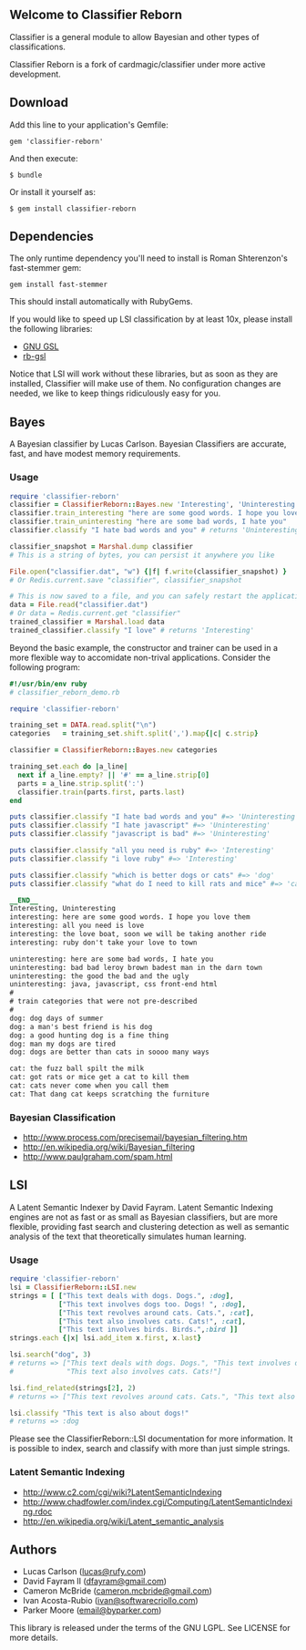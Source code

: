 ## Welcome to Classifier Reborn

Classifier is a general module to allow Bayesian and other types of classifications.

Classifier Reborn is a fork of cardmagic/classifier under more active development.

## Download

Add this line to your application's Gemfile:

    gem 'classifier-reborn'

And then execute:

    $ bundle

Or install it yourself as:

    $ gem install classifier-reborn

## Dependencies

The only runtime dependency you'll need to install is Roman Shterenzon's fast-stemmer gem:

    gem install fast-stemmer

This should install automatically with RubyGems.

If you would like to speed up LSI classification by at least 10x, please install the following libraries:

* [GNU GSL](http://www.gnu.org/software/gsl)
* [rb-gsl](https://rubygems.org/gems/rb-gsl)

Notice that LSI will work without these libraries, but as soon as they are installed, Classifier will make use of them. No configuration changes are needed, we like to keep things ridiculously easy for you.

## Bayes

A Bayesian classifier by Lucas Carlson. Bayesian Classifiers are accurate, fast, and have modest memory requirements.

### Usage

```ruby
require 'classifier-reborn'
classifier = ClassifierReborn::Bayes.new 'Interesting', 'Uninteresting'
classifier.train_interesting "here are some good words. I hope you love them"
classifier.train_uninteresting "here are some bad words, I hate you"
classifier.classify "I hate bad words and you" # returns 'Uninteresting'

classifier_snapshot = Marshal.dump classifier
# This is a string of bytes, you can persist it anywhere you like

File.open("classifier.dat", "w") {|f| f.write(classifier_snapshot) }
# Or Redis.current.save "classifier", classifier_snapshot

# This is now saved to a file, and you can safely restart the application
data = File.read("classifier.dat")
# Or data = Redis.current.get "classifier"
trained_classifier = Marshal.load data
trained_classifier.classify "I love" # returns 'Interesting'
```

Beyond the basic example, the constructor and trainer can be used in a more
flexible way to accomidate non-trival applications.  Consider the following
program:

```ruby
#!/usr/bin/env ruby
# classifier_reborn_demo.rb

require 'classifier-reborn'

training_set = DATA.read.split("\n")
categories   = training_set.shift.split(',').map{|c| c.strip}

classifier = ClassifierReborn::Bayes.new categories

training_set.each do |a_line|
  next if a_line.empty? || '#' == a_line.strip[0]
  parts = a_line.strip.split(':')
  classifier.train(parts.first, parts.last)
end

puts classifier.classify "I hate bad words and you" #=> 'Uninteresting'
puts classifier.classify "I hate javascript" #=> 'Uninteresting'
puts classifier.classify "javascript is bad" #=> 'Uninteresting'

puts classifier.classify "all you need is ruby" #=> 'Interesting'
puts classifier.classify "i love ruby" #=> 'Interesting'

puts classifier.classify "which is better dogs or cats" #=> 'dog'
puts classifier.classify "what do I need to kill rats and mice" #=> 'cat'

__END__
Interesting, Uninteresting
interesting: here are some good words. I hope you love them
interesting: all you need is love
interesting: the love boat, soon we will be taking another ride
interesting: ruby don't take your love to town

uninteresting: here are some bad words, I hate you
uninteresting: bad bad leroy brown badest man in the darn town
uninteresting: the good the bad and the ugly
uninteresting: java, javascript, css front-end html
#
# train categories that were not pre-described
#
dog: dog days of summer
dog: a man's best friend is his dog
dog: a good hunting dog is a fine thing
dog: man my dogs are tired
dog: dogs are better than cats in soooo many ways

cat: the fuzz ball spilt the milk
cat: got rats or mice get a cat to kill them
cat: cats never come when you call them
cat: That dang cat keeps scratching the furniture
```

### Bayesian Classification

* http://www.process.com/precisemail/bayesian_filtering.htm
* http://en.wikipedia.org/wiki/Bayesian_filtering
* http://www.paulgraham.com/spam.html

## LSI

A Latent Semantic Indexer by David Fayram. Latent Semantic Indexing engines
are not as fast or as small as Bayesian classifiers, but are more flexible, providing
fast search and clustering detection as well as semantic analysis of the text that
theoretically simulates human learning.

### Usage

```ruby
require 'classifier-reborn'
lsi = ClassifierReborn::LSI.new
strings = [ ["This text deals with dogs. Dogs.", :dog],
            ["This text involves dogs too. Dogs! ", :dog],
            ["This text revolves around cats. Cats.", :cat],
            ["This text also involves cats. Cats!", :cat],
            ["This text involves birds. Birds.",:bird ]]
strings.each {|x| lsi.add_item x.first, x.last}

lsi.search("dog", 3)
# returns => ["This text deals with dogs. Dogs.", "This text involves dogs too. Dogs! ",
#             "This text also involves cats. Cats!"]

lsi.find_related(strings[2], 2)
# returns => ["This text revolves around cats. Cats.", "This text also involves cats. Cats!"]

lsi.classify "This text is also about dogs!"
# returns => :dog
```

Please see the ClassifierReborn::LSI documentation for more information. It is possible to index, search and classify
with more than just simple strings.

### Latent Semantic Indexing

* http://www.c2.com/cgi/wiki?LatentSemanticIndexing
* http://www.chadfowler.com/index.cgi/Computing/LatentSemanticIndexing.rdoc
* http://en.wikipedia.org/wiki/Latent_semantic_analysis

## Authors

* Lucas Carlson  (lucas@rufy.com)
* David Fayram II (dfayram@gmail.com)
* Cameron McBride (cameron.mcbride@gmail.com)
* Ivan Acosta-Rubio (ivan@softwarecriollo.com)
* Parker Moore (email@byparker.com)

This library is released under the terms of the GNU LGPL. See LICENSE for more details.

